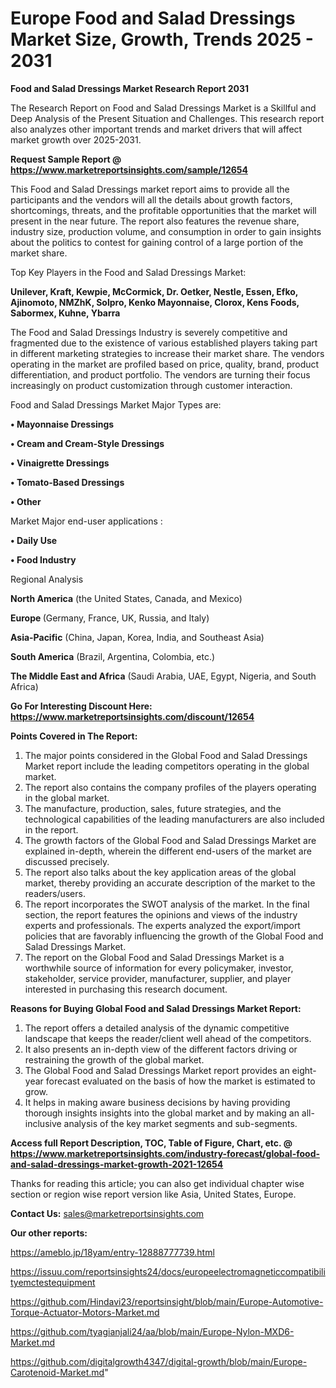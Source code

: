  # Europe Food and Salad Dressings Market Size, Growth, Trends 2025 - 2031

<strong>Food and Salad Dressings Market Research Report 2031</strong>

The Research Report on Food and Salad Dressings Market is a Skillful and Deep Analysis of the Present Situation and Challenges. This research report also analyzes other important trends and market drivers that will affect market growth over 2025-2031.

<strong>Request Sample Report @ <a href=https://www.marketreportsinsights.com/sample/12654>https://www.marketreportsinsights.com/sample/12654</a></strong>

This Food and Salad Dressings market report aims to provide all the participants and the vendors will all the details about growth factors, shortcomings, threats, and the profitable opportunities that the market will present in the near future. The report also features the revenue share, industry size, production volume, and consumption in order to gain insights about the politics to contest for gaining control of a large portion of the market share.

Top Key Players in the Food and Salad Dressings Market:

<strong>Unilever, Kraft, Kewpie, McCormick, Dr. Oetker, Nestle, Essen, Efko, Ajinomoto, NMZhK, Solpro, Kenko Mayonnaise, Clorox, Kens Foods, Sabormex, Kuhne, Ybarra</strong>

The Food and Salad Dressings Industry is severely competitive and fragmented due to the existence of various established players taking part in different marketing strategies to increase their market share. The vendors operating in the market are profiled based on price, quality, brand, product differentiation, and product portfolio. The vendors are turning their focus increasingly on product customization through customer interaction.

Food and Salad Dressings Market Major Types are:

<strong>• Mayonnaise Dressings

• Cream and Cream-Style Dressings

• Vinaigrette Dressings

• Tomato-Based Dressings

• Other</strong>

Market Major end-user applications :

<strong>• Daily Use

• Food Industry</strong>

Regional Analysis

</u><strong><b>North America</b></strong> (the United States, Canada, and Mexico)

<strong><b>Europe </b></strong>(Germany, France, UK, Russia, and Italy)

<strong><b>Asia-Pacific</b></strong> (China, Japan, Korea, India, and Southeast Asia)

<strong><b>South America</b></strong> (Brazil, Argentina, Colombia, etc.)

<strong><b>The Middle East and Africa</b></strong> (Saudi Arabia, UAE, Egypt, Nigeria, and South Africa)

<strong>Go For Interesting Discount Here: <a href=https://www.marketreportsinsights.com/discount/12654>https://www.marketreportsinsights.com/discount/12654</a></strong>

<strong>Points Covered in The Report:</strong>
<ol>
  <li>The major points considered in the Global Food and Salad Dressings Market report include the leading competitors operating in the global market.</li>
  <li>The report also contains the company profiles of the players operating in the global market.</li>
  <li>The manufacture, production, sales, future strategies, and the technological capabilities of the leading manufacturers are also included in the report.</li>
  <li>The growth factors of the Global Food and Salad Dressings Market are explained in-depth, wherein the different end-users of the market are discussed precisely.</li>
  <li>The report also talks about the key application areas of the global market, thereby providing an accurate description of the market to the readers/users.</li>
  <li>The report incorporates the SWOT analysis of the market. In the final section, the report features the opinions and views of the industry experts and professionals. The experts analyzed the export/import policies that are favorably influencing the growth of the Global Food and Salad Dressings Market.</li>
  <li>The report on the Global Food and Salad Dressings Market is a worthwhile source of information for every policymaker, investor, stakeholder, service provider, manufacturer, supplier, and player interested in purchasing this research document.</li>
</ol>
<strong>Reasons for Buying Global Food and Salad Dressings Market Report:</strong>

<ol>
  <li>The report offers a detailed analysis of the dynamic competitive landscape that keeps the reader/client well ahead of the competitors.</li>
  <li>It also presents an in-depth view of the different factors driving or restraining the growth of the global market.</li>
  <li>The Global Food and Salad Dressings Market report provides an eight-year forecast evaluated on the basis of how the market is estimated to grow.</li>
  <li>It helps in making aware business decisions by having providing thorough insights insights into the global market and by making an all-inclusive analysis of the key market segments and sub-segments.</li>
</ol>
<strong>Access full Report Description, TOC, Table of Figure, Chart, etc. @ <a href=https://www.marketreportsinsights.com/industry-forecast/global-food-and-salad-dressings-market-growth-2021-12654>https://www.marketreportsinsights.com/industry-forecast/global-food-and-salad-dressings-market-growth-2021-12654</a></strong>


Thanks for reading this article; you can also get individual chapter wise section or region wise report version like Asia, United States, Europe.

<strong>Contact Us:</strong>
sales@marketreportsinsights.com

<strong>Our other reports:</strong>

<a href=https://ameblo.jp/18yam/entry-12888777739.html>https://ameblo.jp/18yam/entry-12888777739.html</a>

<a href=https://issuu.com/reportsinsights24/docs/europeelectromagneticcompatibilityemctestequipment>https://issuu.com/reportsinsights24/docs/europeelectromagneticcompatibilityemctestequipment</a>

<a href=https://github.com/Hindavi23/reportsinsight/blob/main/Europe-Automotive-Torque-Actuator-Motors-Market.md>https://github.com/Hindavi23/reportsinsight/blob/main/Europe-Automotive-Torque-Actuator-Motors-Market.md</a>

<a href=https://github.com/tyagianjali24/aa/blob/main/Europe-Nylon-MXD6-Market.md>https://github.com/tyagianjali24/aa/blob/main/Europe-Nylon-MXD6-Market.md</a>

<a href=https://github.com/digitalgrowth4347/digital-growth/blob/main/Europe-Carotenoid-Market.md>https://github.com/digitalgrowth4347/digital-growth/blob/main/Europe-Carotenoid-Market.md</a>"
